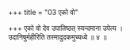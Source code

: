 +++
title = "03 एको वो"

+++
एको वो देव उपातिष्ठत् स्यन्दमाना उपेत्य ।  
उदानिषुर्महीरिति तस्मादुदकमुच्यध्वे ॥ ४ ॥
